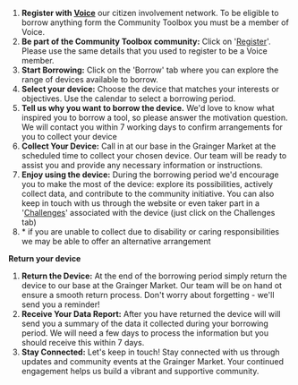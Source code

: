 1. **Register with [Voice](https://voice-global.org)** our citizen involvement network. To be eligible to borrow anything form the Community Toolbox you must be a member of Voice.
2. **Be part of the Community Toolbox community:** Click on '[Register](/auth)'. Please use the same details that you used to register to be a Voice member.
3. **Start Borrowing:** Click on the 'Borrow' tab where you can explore the range of devices available to borrow.
4. **Select your device:** Choose the device that matches your interests or objectives. Use the calendar to select a borrowing period.
5. **Tell us why you want to borrow the device.** We'd love to know what inspired you to borrow a tool, so please answer the motivation question. We will contact you within 7 working days to confirm arrangements for you to collect your device
6. **Collect Your Device:** Call in at our base in the Grainger Market at the scheduled time to collect your chosen device. Our team will be ready to assist you and provide any necessary information or instructions.
7. **Enjoy using the device:** During the borrowing period we'd encourage you to make the most of the device: explore its possibilities, actively collect data, and contribute to the community initiative. You can also keep in touch with us through the website or even taker part in a '[Challenges](/explore)' associated with the device (just click on the Challenges tab)
8. \* if you are unable to collect due to disability or caring responsibilities we may be able to offer an alternative arrangement

**Return your device**

1. **Return the Device:** At the end of the borrowing period simply return the device to our base at the Grainger Market. Our team will be on hand ot ensure a smooth return process. Don't worry about forgetting - we'll send you a reminder!
2. **Receive Your Data Report:** After you have returned the device will will send you a summary of the data it collected during your borrowing period. We will need a few days to process the information but you should receive this within 7 days.
3. **Stay Connected:** Let's keep in touch! Stay connected with us through updates and community events at the Grainger Market. Your continued engagement helps us build a vibrant and supportive community.
